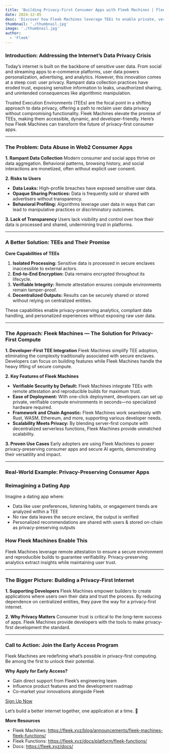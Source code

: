 ```yaml
---
title: 'Building Privacy-First Consumer Apps with Fleek Machines | Fleek'
date: 2024-12-05
desc: 'Discover how Fleek Machines leverage TEEs to enable private, verified compute in consumer apps. Explore secure, scalable, and developer-friendly solutions to build privacy-first applications that protect user data.'
thumbnail: './thumbnail.jpg'
image: './thumbnail.jpg'
author:
  - 'Fleek'
---
```


### **Introduction: Addressing the Internet’s Data Privacy Crisis**

Today’s internet is built on the backbone of sensitive user data. From social and streaming apps to e-commerce platforms, user data powers personalization, advertising, and analytics. However, this innovation comes at a steep cost: user privacy. Rampant data collection practices have eroded trust, exposing sensitive information to leaks, unauthorized sharing, and unintended consequences like algorithmic manipulation.

Trusted Execution Environments (TEEs) are the focal point in a shifting approach to data privacy, offering a path to reclaim user data privacy without compromising functionality. Fleek Machines elevate the promise of TEEs, making them accessible, dynamic, and developer-friendly. Here’s how Fleek Machines can transform the future of privacy-first consumer apps.

---

### **The Problem: Data Abuse in Web2 Consumer Apps**

**1. Rampant Data Collection** Modern consumer and social apps thrive on data aggregation. Behavioral patterns, browsing history, and social interactions are monetized, often without explicit user consent.

**2. Risks to Users**

- **Data Leaks:** High-profile breaches have exposed sensitive user data.
- **Opaque Sharing Practices:** Data is frequently sold or shared with advertisers without transparency.
- **Behavioral Profiling:** Algorithms leverage user data in ways that can lead to manipulative practices or discriminatory outcomes.

**3. Lack of Transparency** Users lack visibility and control over how their data is processed and shared, undermining trust in platforms.

---

### **A Better Solution: TEEs and Their Promise**

**Core Capabilities of TEEs**

1. **Isolated Processing:** Sensitive data is processed in secure enclaves inaccessible to external actors.
2. **End-to-End Encryption:** Data remains encrypted throughout its lifecycle.
3. **Verifiable Integrity:** Remote attestation ensures compute environments remain tamper-proof.
4. **Decentralized Outputs:** Results can be securely shared or stored without relying on centralized entities.

These capabilities enable privacy-preserving analytics, compliant data handling, and personalized experiences without exposing raw user data.

---

### **The Approach: Fleek Machines — The Solution for Privacy-First Compute**

**1. Developer-First TEE Integration** Fleek Machines simplify TEE adoption, eliminating the complexity traditionally associated with secure enclaves. Developers can focus on building features while Fleek Machines handle the heavy lifting of secure compute.

**2. Key Features of Fleek Machines**

- **Verifiable Security by Default:** Fleek Machines integrate TEEs with remote attestation and reproducible builds for maximum trust.
- **Ease of Deployment:** With one-click deployment, developers can set up private, verifiable compute environments in seconds—no specialized hardware required.
- **Framework and Chain Agnostic:** Fleek Machines work seamlessly with Rust, WASM, Ethereum, and more, supporting various developer needs.
- **Scalability Meets Privacy:** By blending server-first compute with decentralized serverless functions, Fleek Machines provide unmatched scalability.

**3. Proven Use Cases** Early adopters are using Fleek Machines to power privacy-preserving consumer apps and secure AI agents, demonstrating their versatility and impact.

---

### **Real-World Example: Privacy-Preserving Consumer Apps**

### **Reimagining a Dating App**

Imagine a dating app where:

- Data like user preferences, listening habits, or engagement trends are analyzed within a TEE
- No raw data leaves the secure enclave, the output is verified
- Personalized recommendations are shared with users & stored on-chain as privacy-preserving outputs

### **How Fleek Machines Enable This**

Fleek Machines leverage remote attestation to ensure a secure environment and reproducible builds to guarantee verifiability. Privacy-preserving analytics extract insights while maintaining user trust.

---

### **The Bigger Picture: Building a Privacy-First Internet**

**1. Supporting Developers** Fleek Machines empower builders to create applications where users own their data and trust the process. By reducing dependence on centralized entities, they pave the way for a privacy-first internet.

**2. Why Privacy Matters** Consumer trust is critical to the long-term success of apps. Fleek Machines provide developers with the tools to make privacy-first development the standard.

---

### **Call to Action: Join the Early Access Program**

Fleek Machines are redefining what’s possible in privacy-first computing. Be among the first to unlock their potential.

**Why Apply for Early Access?**

- Gain direct support from Fleek’s engineering team
- Influence product features and the development roadmap
- Co-market your innovations alongside Fleek

[Sign Up Now](https://dub.sh/machinesearlyaccess)

Let’s build a better internet together, one application at a time. 🚀

**More Resources**

- Fleek Machines: https://fleek.xyz/blog/announcements/fleek-machines-fleek-functions/
- Fleek Functions: https://fleek.xyz/docs/platform/fleek-functions/
- Docs: https://fleek.xyz/docs/
